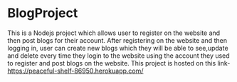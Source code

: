 # BlogProject
This is a Nodejs project which allows user to register on the website and then post blogs for their account. After registering on the website and then logging in, user can create new blogs which they will be able to see,update and delete every time they login to the website using the account they used to register and post blogs on the website.
This project is hosted on this link- https://peaceful-shelf-86950.herokuapp.com/
